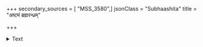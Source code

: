 +++
secondary_sources = [ "MSS_3580",]
jsonClass = "Subhaashita"
title = "अष्टमं ब्रह्मरन्ध्रम्"

+++

<details><summary>Text</summary>

अष्टमं ब्रह्मरन्ध्रं स्यात् परं निर्वाणसूचकम्।  
तद्ध्यात्वा सूचिकाग्राभं धूमाकारं विमुच्यते।  
तच्च जालंधरं ज्ञेयं मोक्षदं लीनचेतसाम्॥ अष्टमी च अमावास्या वर्जनीया चतुर्दशी।  
पूर्णिमार्धदिनं यावन् निषिद्धा सर्वकर्मसु॥
</details>
